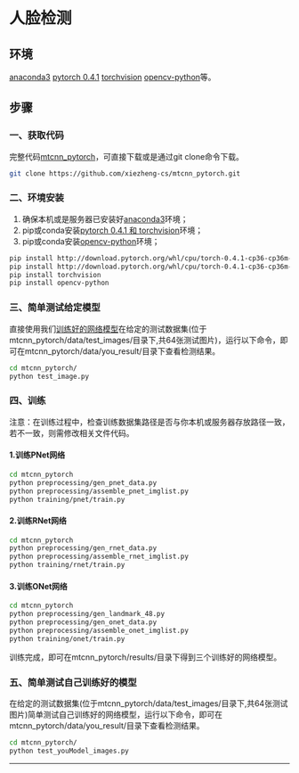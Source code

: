 
# 人脸检测

## 环境

[anaconda3](https://www.anaconda.com/download/)
[pytorch 0.4.1](https://pytorch.org/)
[torchvision](https://pytorch.org/)
[opencv-python](https://pypi.org/project/opencv-python/)等。

## 步骤

### 一、获取代码

完整代码[mtcnn_pytorch](https://github.com/xiezheng-cs/mtcnn_pytorch)，可直接下载或是通过git clone命令下载。
```bash
git clone https://github.com/xiezheng-cs/mtcnn_pytorch.git
```

### 二、环境安装
1. 确保本机或是服务器已安装好[anaconda3](https://www.anaconda.com/download/)环境；
2. pip或conda安装[pytorch 0.4.1 和 torchvision](https://pytorch.org/)环境；
3. pip或conda安装[opencv-python](https://pypi.org/project/opencv-python/)环境；

```bash
pip install http://download.pytorch.org/whl/cpu/torch-0.4.1-cp36-cp36m-win_amd64.whl     # Windows
pip install http://download.pytorch.org/whl/cpu/torch-0.4.1-cp36-cp36m-linux_x86_64.whl  # Linux
pip install torchvision
pip install opencv-python
```

### 三、简单测试给定模型

直接使用我们[训练好的网络模型](https://github.com/xiezheng-cs/mtcnn_pytorch/releases)在给定的测试数据集(位于mtcnn_pytorch/data/test_images/目录下,共64张测试图片)，运行以下命令，即可在mtcnn_pytorch/data/you_result/目录下查看检测结果。
```bash
cd mtcnn_pytorch/
python test_image.py
```

### 四、训练

注意：在训练过程中，检查训练数据集路径是否与你本机或服务器存放路径一致，若不一致，则需修改相关文件代码。

#### 1.训练PNet网络
```bash
cd mtcnn_pytorch
python preprocessing/gen_pnet_data.py
python preprocessing/assemble_pnet_imglist.py
python training/pnet/train.py
```

#### 2.训练RNet网络
```bash
cd mtcnn_pytorch
python preprocessing/gen_rnet_data.py
python preprocessing/assemble_rnet_imglist.py
python training/rnet/train.py
```

#### 3.训练ONet网络
```bash
cd mtcnn_pytorch
python preprocessing/gen_landmark_48.py
python preprocessing/gen_onet_data.py
python preprocessing/assemble_onet_imglist.py
python training/onet/train.py
```

训练完成，即可在mtcnn_pytorch/results/目录下得到三个训练好的网络模型。

### 五、简单测试自己训练好的模型

在给定的测试数据集(位于mtcnn_pytorch/data/test_images/目录下,共64张测试图片)简单测试自己训练好的网络模型，运行以下命令，即可在mtcnn_pytorch/data/you_result/目录下查看检测结果。
```bash
cd mtcnn_pytorch/
python test_youModel_images.py
```

-----
